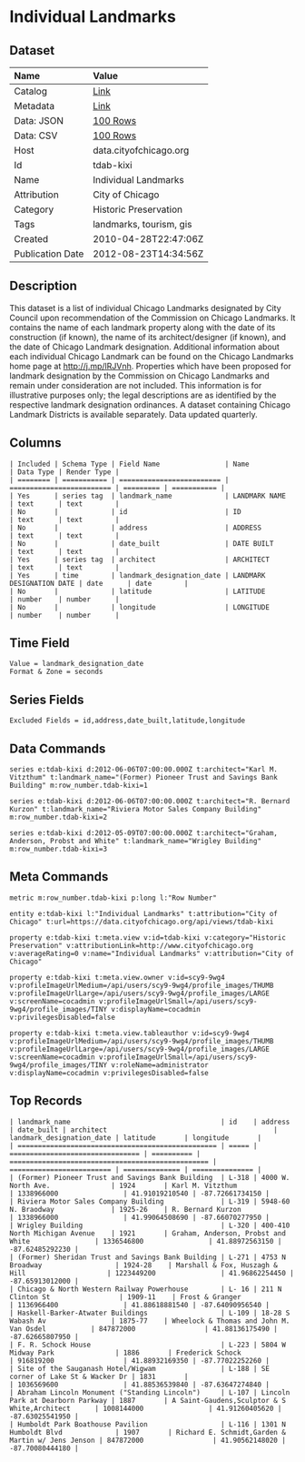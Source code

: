 # Individual Landmarks

## Dataset

| Name | Value |
| :--- | :---- |
| Catalog | [Link](https://catalog.data.gov/dataset/individual-landmarks-ec916) |
| Metadata | [Link](https://data.cityofchicago.org/api/views/tdab-kixi) |
| Data: JSON | [100 Rows](https://data.cityofchicago.org/api/views/tdab-kixi/rows.json?max_rows=100) |
| Data: CSV | [100 Rows](https://data.cityofchicago.org/api/views/tdab-kixi/rows.csv?max_rows=100) |
| Host | data.cityofchicago.org |
| Id | tdab-kixi |
| Name | Individual Landmarks |
| Attribution | City of Chicago |
| Category | Historic Preservation |
| Tags | landmarks, tourism, gis |
| Created | 2010-04-28T22:47:06Z |
| Publication Date | 2012-08-23T14:34:56Z |

## Description

This dataset is a list of individual Chicago Landmarks designated by City Council upon recommendation of the Commission on Chicago Landmarks. It contains the name of each landmark property along with the date of its construction (if known), the name of its architect/designer (if known), and the date of Chicago Landmark designation. Additional information about each individual Chicago Landmark can be found on the Chicago Landmarks home page at http://j.mp/lRJVnh. Properties which have been proposed for landmark designation by the Commission on Chicago Landmarks and remain under consideration are not included. This information is for illustrative purposes only; the legal descriptions are as identified by the respective landmark designation ordinances. A dataset containing Chicago Landmark Districts is available separately. Data updated quarterly.

## Columns

```ls
| Included | Schema Type | Field Name                | Name                      | Data Type | Render Type |
| ======== | =========== | ========================= | ========================= | ========= | =========== |
| Yes      | series tag  | landmark_name             | LANDMARK NAME             | text      | text        |
| No       |             | id                        | ID                        | text      | text        |
| No       |             | address                   | ADDRESS                   | text      | text        |
| No       |             | date_built                | DATE BUILT                | text      | text        |
| Yes      | series tag  | architect                 | ARCHITECT                 | text      | text        |
| Yes      | time        | landmark_designation_date | LANDMARK DESIGNATION DATE | date      | date        |
| No       |             | latitude                  | LATITUDE                  | number    | number      |
| No       |             | longitude                 | LONGITUDE                 | number    | number      |
```

## Time Field

```ls
Value = landmark_designation_date
Format & Zone = seconds
```

## Series Fields

```ls
Excluded Fields = id,address,date_built,latitude,longitude
```

## Data Commands

```ls
series e:tdab-kixi d:2012-06-06T07:00:00.000Z t:architect="Karl M. Vitzthum" t:landmark_name="(Former) Pioneer Trust and Savings Bank Building" m:row_number.tdab-kixi=1

series e:tdab-kixi d:2012-06-06T07:00:00.000Z t:architect="R. Bernard Kurzon" t:landmark_name="Riviera Motor Sales Company Building" m:row_number.tdab-kixi=2

series e:tdab-kixi d:2012-05-09T07:00:00.000Z t:architect="Graham, Anderson, Probst and White" t:landmark_name="Wrigley Building" m:row_number.tdab-kixi=3
```

## Meta Commands

```ls
metric m:row_number.tdab-kixi p:long l:"Row Number"

entity e:tdab-kixi l:"Individual Landmarks" t:attribution="City of Chicago" t:url=https://data.cityofchicago.org/api/views/tdab-kixi

property e:tdab-kixi t:meta.view v:id=tdab-kixi v:category="Historic Preservation" v:attributionLink=http://www.cityofchicago.org v:averageRating=0 v:name="Individual Landmarks" v:attribution="City of Chicago"

property e:tdab-kixi t:meta.view.owner v:id=scy9-9wg4 v:profileImageUrlMedium=/api/users/scy9-9wg4/profile_images/THUMB v:profileImageUrlLarge=/api/users/scy9-9wg4/profile_images/LARGE v:screenName=cocadmin v:profileImageUrlSmall=/api/users/scy9-9wg4/profile_images/TINY v:displayName=cocadmin v:privilegesDisabled=false

property e:tdab-kixi t:meta.view.tableauthor v:id=scy9-9wg4 v:profileImageUrlMedium=/api/users/scy9-9wg4/profile_images/THUMB v:profileImageUrlLarge=/api/users/scy9-9wg4/profile_images/LARGE v:screenName=cocadmin v:profileImageUrlSmall=/api/users/scy9-9wg4/profile_images/TINY v:roleName=administrator v:displayName=cocadmin v:privilegesDisabled=false
```

## Top Records

```ls
| landmark_name                                     | id    | address                          | date_built | architect                                         | landmark_designation_date | latitude       | longitude       | 
| ================================================= | ===== | ================================ | ========== | ================================================= | ========================= | ============== | =============== | 
| (Former) Pioneer Trust and Savings Bank Building  | L-318 | 4000 W. North Ave.               | 1924       | Karl M. Vitzthum                                  | 1338966000                | 41.91019210540 | -87.72661734150 | 
| Riviera Motor Sales Company Building              | L-319 | 5948-60 N. Braodway              | 1925-26    | R. Bernard Kurzon                                 | 1338966000                | 41.99064508690 | -87.66070277950 | 
| Wrigley Building                                  | L-320 | 400-410 North Michigan Avenue    | 1921       | Graham, Anderson, Probst and White                | 1336546800                | 41.88972563150 | -87.62485292230 | 
| (Former) Sheridan Trust and Savings Bank Building | L-271 | 4753 N Broadway                  | 1924-28    | Marshall & Fox, Huszagh & Hill                    | 1223449200                | 41.96862254450 | -87.65913012000 | 
| Chicago & North Western Railway Powerhouse        | L- 16 | 211 N Clinton St                 | 1909-11    | Frost & Granger                                   | 1136966400                | 41.88618881540 | -87.64090956540 | 
| Haskell-Barker-Atwater Buildings                  | L-109 | 18-28 S Wabash Av                | 1875-77    | Wheelock & Thomas and John M. Van Osdel           | 847872000                 | 41.88136175490 | -87.62665807950 | 
| F. R. Schock House                                | L-223 | 5804 W Midway Park               | 1886       | Frederick Schock                                  | 916819200                 | 41.88932169350 | -87.77022252260 | 
| Site of the Sauganash Hotel/Wigwam                | L-188 | SE corner of Lake St & Wacker Dr | 1831       |                                                   | 1036569600                | 41.88536539840 | -87.63647274840 | 
| Abraham Lincoln Monument ("Standing Lincoln")     | L-107 | Lincoln Park at Dearborn Parkway | 1887       | A Saint-Gaudens,Sculptor & S White,Architect      | 1008144000                | 41.91260405620 | -87.63025541950 | 
| Humboldt Park Boathouse Pavilion                  | L-116 | 1301 N Humboldt Blvd             | 1907       | Richard E. Schmidt,Garden & Martin w/ Jens Jenson | 847872000                 | 41.90562148020 | -87.70080444180 | 
```